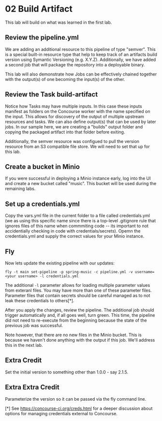 # 02 Build Artifact

This lab will build on what was learned in the first lab.

## Review the pipeline.yml

We are adding an additional resource to this pipeline of type "semver".  This is a special built-in resource type that help to keep track of an artifacts build version using Symantic Versioning (e.g. X.Y.Z).  Additionally, we have added a second job that will package the repository into a deployable binary.

This lab will also demonstrate how Jobs can be effectively chained together with the output(s) of one becoming the input(s) of the other.

## Review the Task build-artifact

Notice how Tasks may have multiple inputs.  In this case these inputs manifest as folders on the Concourse worker with the name specified on the input.  This allows for discovery of the output of multiple upstream resources and tasks.  We can also define output(s) that can be used by later jobs.  In our sample here, we are creating a "builds" output folder and copying the packaged artifact into that folder before exiting.

Additionally, the semver resource was configued to pull the version resource from an S3 compatible file store.  We will need to set that up for this lab.

## Create a bucket in Minio

If you were successful in deploying a Minio instance early, log into the UI and create a new bucket called "music".  This bucket will be used during the remaining labs.

## Set up a credentials.yml

Copy the vars.yml file in the current folder to a file called credentials.yml (we as using this specific name since there is a top-level .gitignore rule that ignores files of this name when commmiting code -- its important to not accidentially checking in code with credentials/secrets).  Opemn the credentials.yml and supply the correct values for your Minio instance.

## Fly

Now lets update the existing pipeline with our updates:

```
fly -t main set-pipeline -p spring-music -c pipeline.yml -v username=<your username> -l credentials.yml
```

The additional `-l` parameter allows for loading multiple parameter values from exteranl files.  You may have more than one of these parameter files.  Parameter files that contain secrets should be careful managed as to not leak these credentials to others[*].

After you apply the changes, review the pipeline.  The additional job should trigger automatically and, if all goes well, turn green.  This time, the pipeline did not need to re-execute from the beginning because the state of the previous job was successful.

Note however, that there are no new files in the Minio bucket.  This is because we haven't done anything with the output if this job.  We'll address this in the next lab.

## Extra Credit

Set the initial version to something other than 1.0.0 - say 2.1.5.

## Extra Extra Credit

Parameterize the version so it can be passed via the fly command line.



[*] See https://concourse-ci.org/creds.html for a deeper discussion about options for managing credentials external to Concourse.
